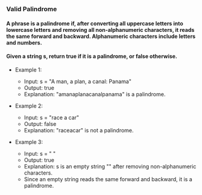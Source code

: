 ### Valid Palindrome

#### A phrase is a palindrome if, after converting all uppercase letters into lowercase letters and removing all non-alphanumeric characters, it reads the same forward and backward. Alphanumeric characters include letters and numbers.

#### Given a string s, return true if it is a palindrome, or false otherwise.

- Example 1:
  - Input: s = "A man, a plan, a canal: Panama"
  - Output: true
  - Explanation: "amanaplanacanalpanama" is a palindrome.

- Example 2:
  - Input: s = "race a car"
  - Output: false
  - Explanation: "raceacar" is not a palindrome.

- Example 3:
  - Input: s = " "
  - Output: true
  - Explanation: s is an empty string "" after removing non-alphanumeric characters.
  - Since an empty string reads the same forward and backward, it is a palindrome.
